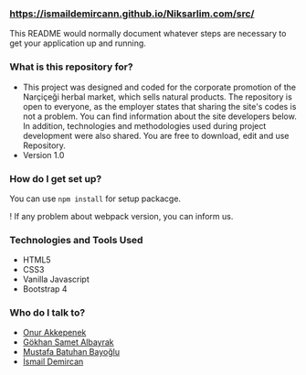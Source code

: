 ### https://ismaildemircann.github.io/Niksarlim.com/src/

This README would normally document whatever steps are necessary to get your application up and running.

### What is this repository for? ###

* This project was designed and coded for the corporate promotion of the Narçiçeği herbal market, which sells natural products. The repository is open to everyone, as the employer states that sharing the site's codes is not a problem. You can find information about the site developers below. In addition, technologies and methodologies used during project development were also shared. You are free to download, edit and use Repository.
* Version 1.0

### How do I get set up? ###

You can use `npm install` for setup packacge. 

! If any problem about webpack version, you can inform us.

### Technologies and Tools Used

- HTML5
- CSS3
- Vanilla Javascript
- Bootstrap 4

### Who do I talk to? ###

* [Onur Akkepenek](https://github.com/OnurAkkepenekk)
* [Gökhan Samet Albayrak](https://github.com/gokhansamet)
* [Mustafa Batuhan Bayoğlu](https://github.com/batuhanbay)
* [İsmail Demircan](https://ismaildemircan.com/)
